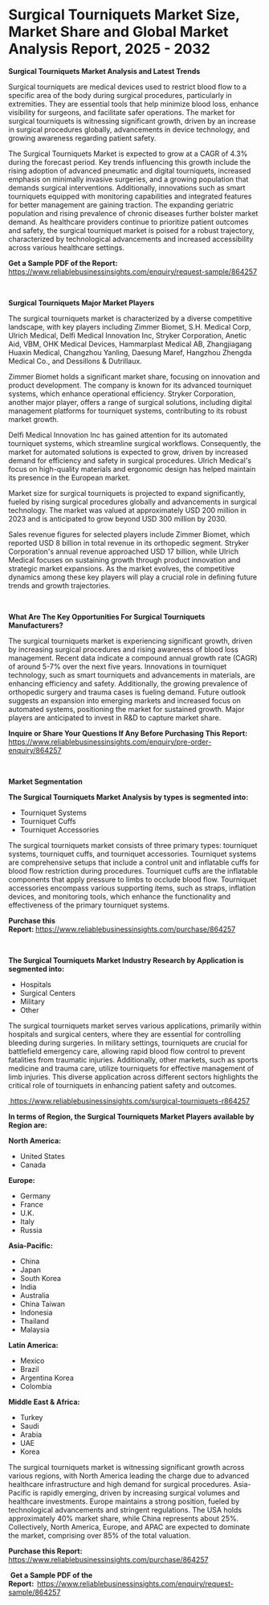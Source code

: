 <p><h1>Surgical Tourniquets Market Size, Market Share and Global Market Analysis Report, 2025 - 2032</h1></p><p><strong>Surgical Tourniquets Market Analysis and Latest Trends</strong></p>
<p><p>Surgical tourniquets are medical devices used to restrict blood flow to a specific area of the body during surgical procedures, particularly in extremities. They are essential tools that help minimize blood loss, enhance visibility for surgeons, and facilitate safer operations. The market for surgical tourniquets is witnessing significant growth, driven by an increase in surgical procedures globally, advancements in device technology, and growing awareness regarding patient safety.</p><p>The Surgical Tourniquets Market is expected to grow at a CAGR of 4.3% during the forecast period. Key trends influencing this growth include the rising adoption of advanced pneumatic and digital tourniquets, increased emphasis on minimally invasive surgeries, and a growing population that demands surgical interventions. Additionally, innovations such as smart tourniquets equipped with monitoring capabilities and integrated features for better management are gaining traction. The expanding geriatric population and rising prevalence of chronic diseases further bolster market demand. As healthcare providers continue to prioritize patient outcomes and safety, the surgical tourniquet market is poised for a robust trajectory, characterized by technological advancements and increased accessibility across various healthcare settings.</p></p>
<p><strong>Get a Sample PDF of the Report:&nbsp;</strong> <a href="https://www.reliablebusinessinsights.com/enquiry/request-sample/864257?utm_campaign=3500&utm_medium=2&utm_source=Github&utm_content=ia&utm_term=13042025&utm_id=surgical-tourniquets">https://www.reliablebusinessinsights.com/enquiry/request-sample/864257</a></p>
<p>&nbsp;</p>
<p><strong>Surgical Tourniquets Major Market Players</strong></p>
<p><p>The surgical tourniquets market is characterized by a diverse competitive landscape, with key players including Zimmer Biomet, S.H. Medical Corp, Ulrich Medical, Delfi Medical Innovation Inc, Stryker Corporation, Anetic Aid, VBM, OHK Medical Devices, Hammarplast Medical AB, Zhangjiagang Huaxin Medical, Changzhou Yanling, Daesung Maref, Hangzhou Zhengda Medical Co., and Dessillons & Dutrillaux.</p><p>Zimmer Biomet holds a significant market share, focusing on innovation and product development. The company is known for its advanced tourniquet systems, which enhance operational efficiency. Stryker Corporation, another major player, offers a range of surgical solutions, including digital management platforms for tourniquet systems, contributing to its robust market growth.</p><p>Delfi Medical Innovation Inc has gained attention for its automated tourniquet systems, which streamline surgical workflows. Consequently, the market for automated solutions is expected to grow, driven by increased demand for efficiency and safety in surgical procedures. Ulrich Medical's focus on high-quality materials and ergonomic design has helped maintain its presence in the European market.</p><p>Market size for surgical tourniquets is projected to expand significantly, fueled by rising surgical procedures globally and advancements in surgical technology. The market was valued at approximately USD 200 million in 2023 and is anticipated to grow beyond USD 300 million by 2030. </p><p>Sales revenue figures for selected players include Zimmer Biomet, which reported USD 8 billion in total revenue in its orthopedic segment. Stryker Corporation's annual revenue approached USD 17 billion, while Ulrich Medical focuses on sustaining growth through product innovation and strategic market expansions. As the market evolves, the competitive dynamics among these key players will play a crucial role in defining future trends and growth trajectories.</p></p>
<p>&nbsp;</p>
<p><strong>What Are The Key Opportunities For Surgical Tourniquets Manufacturers?</strong></p>
<p><p>The surgical tourniquets market is experiencing significant growth, driven by increasing surgical procedures and rising awareness of blood loss management. Recent data indicate a compound annual growth rate (CAGR) of around 5-7% over the next five years. Innovations in tourniquet technology, such as smart tourniquets and advancements in materials, are enhancing efficiency and safety. Additionally, the growing prevalence of orthopedic surgery and trauma cases is fueling demand. Future outlook suggests an expansion into emerging markets and increased focus on automated systems, positioning the market for sustained growth. Major players are anticipated to invest in R&D to capture market share.</p></p>
<p><strong>Inquire or Share Your Questions If Any Before Purchasing This Report:</strong> <a href="https://www.reliablebusinessinsights.com/enquiry/pre-order-enquiry/864257?utm_campaign=3500&utm_medium=2&utm_source=Github&utm_content=ia&utm_term=13042025&utm_id=surgical-tourniquets">https://www.reliablebusinessinsights.com/enquiry/pre-order-enquiry/864257</a></p>
<p>&nbsp;</p>
<p><strong>Market Segmentation</strong></p>
<p><strong>The Surgical Tourniquets Market Analysis by types is segmented into:</strong></p>
<p><ul><li>Tourniquet Systems</li><li>Tourniquet Cuffs</li><li>Tourniquet Accessories</li></ul></p>
<p><p>The surgical tourniquets market consists of three primary types: tourniquet systems, tourniquet cuffs, and tourniquet accessories. Tourniquet systems are comprehensive setups that include a control unit and inflatable cuffs for blood flow restriction during procedures. Tourniquet cuffs are the inflatable components that apply pressure to limbs to occlude blood flow. Tourniquet accessories encompass various supporting items, such as straps, inflation devices, and monitoring tools, which enhance the functionality and effectiveness of the primary tourniquet systems.</p></p>
<p><strong>Purchase this Report:&nbsp;</strong><a href="https://www.reliablebusinessinsights.com/purchase/864257?utm_campaign=3500&utm_medium=2&utm_source=Github&utm_content=ia&utm_term=13042025&utm_id=surgical-tourniquets">https://www.reliablebusinessinsights.com/purchase/864257</a></p>
<p>&nbsp;</p>
<p><strong>The Surgical Tourniquets Market Industry Research by Application is segmented into:</strong></p>
<p><ul><li>Hospitals</li><li>Surgical Centers</li><li>Military</li><li>Other</li></ul></p>
<p><p>The surgical tourniquets market serves various applications, primarily within hospitals and surgical centers, where they are essential for controlling bleeding during surgeries. In military settings, tourniquets are crucial for battlefield emergency care, allowing rapid blood flow control to prevent fatalities from traumatic injuries. Additionally, other markets, such as sports medicine and trauma care, utilize tourniquets for effective management of limb injuries. This diverse application across different sectors highlights the critical role of tourniquets in enhancing patient safety and outcomes.</p></p>
<p><a href="https://www.reliablebusinessinsights.com/surgical-tourniquets-r864257?utm_campaign=3500&utm_medium=2&utm_source=Github&utm_content=ia&utm_term=13042025&utm_id=surgical-tourniquets">&nbsp;https://www.reliablebusinessinsights.com/surgical-tourniquets-r864257</a></p>
<p><strong>In terms of Region, the Surgical Tourniquets Market Players available by Region are:</strong></p>
<p>
    <p> <strong> North America: </strong>
        <ul>
            <li>United States</li>
            <li>Canada</li>
        </ul>
        </p> 
    <p> <strong> Europe: </strong>
        <ul>
            <li>Germany</li>
            <li>France</li>
            <li>U.K.</li>
            <li>Italy</li>
            <li>Russia</li>
        </ul>
        </p> 
    <p> <strong> Asia-Pacific: </strong>
        <ul>
            <li>China</li>
            <li>Japan</li>
            <li>South Korea</li>
            <li>India</li>
            <li>Australia</li>
            <li>China Taiwan</li>
            <li>Indonesia</li>
            <li>Thailand</li>
            <li>Malaysia</li>
        </ul>
        </p> 
    <p> <strong> Latin America: </strong>
        <ul>
            <li>Mexico</li>
            <li>Brazil</li>
            <li>Argentina Korea</li>
            <li>Colombia</li>
        </ul>
        </p> 
    <p> <strong> Middle East & Africa: </strong>
        <ul>
            <li>Turkey</li>
            <li>Saudi</li>
            <li>Arabia</li>
            <li>UAE</li>
            <li>Korea</li>
        </ul>
    </p>
    </p>
<p><p>The surgical tourniquets market is witnessing significant growth across various regions, with North America leading the charge due to advanced healthcare infrastructure and high demand for surgical procedures. Asia-Pacific is rapidly emerging, driven by increasing surgical volumes and healthcare investments. Europe maintains a strong position, fueled by technological advancements and stringent regulations. The USA holds approximately 40% market share, while China represents about 25%. Collectively, North America, Europe, and APAC are expected to dominate the market, comprising over 85% of the total valuation.</p></p>
<p><strong>Purchase this Report: </strong><a href="https://www.reliablebusinessinsights.com/purchase/864257?utm_campaign=3500&utm_medium=2&utm_source=Github&utm_content=ia&utm_term=13042025&utm_id=surgical-tourniquets">https://www.reliablebusinessinsights.com/purchase/864257</a></p>
<p>&nbsp;<strong>Get a Sample PDF of the Report:&nbsp;&nbsp;</strong><a href="https://www.reliablebusinessinsights.com/enquiry/request-sample/864257?utm_campaign=3500&utm_medium=2&utm_source=Github&utm_content=ia&utm_term=13042025&utm_id=surgical-tourniquets">https://www.reliablebusinessinsights.com/enquiry/request-sample/864257</a></p>
<p><strong></strong></p>
<p><p></p><p></p><p></p></p>